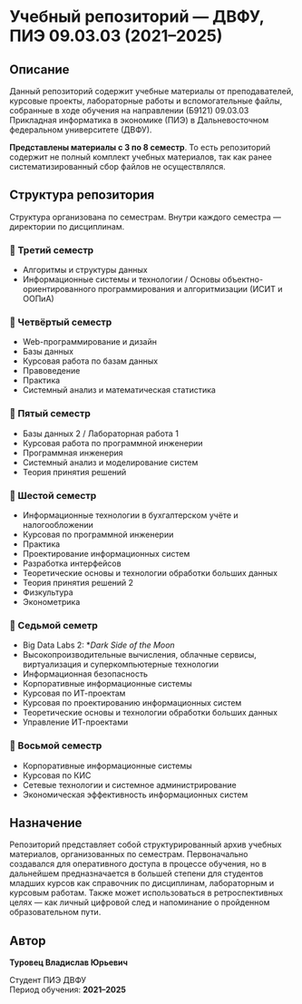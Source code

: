 # Учебный репозиторий — ДВФУ, ПИЭ 09.03.03 (2021–2025)

## Описание

Данный репозиторий содержит учебные материалы от преподавателей, курсовые проекты, лабораторные работы и вспомогательные файлы, собранные в ходе обучения на направлении (Б9121) 09.03.03 Прикладная информатика в экономике (ПИЭ) в Дальневосточном федеральном университете (ДВФУ). 

**Представлены материалы с 3 по 8 семестр**. То есть репозиторий содержит не полный комплект учебных материалов, так как ранее систематизированный сбор файлов не осуществлялся.

## Структура репозитория

Структура организована по семестрам. Внутри каждого семестра — директории по дисциплинам.

### 📁 Третий семестр
- Алгоритмы и структуры данных  
- Информационные системы и технологии / Основы объектно-ориентированного программирования и алгоритмизации (ИСИТ и ООПиА)

### 📁 Четвёртый семестр
- Web-программирование и дизайн  
- Базы данных  
- Курсовая работа по базам данных  
- Правоведение  
- Практика  
- Системный анализ и математическая статистика

### 📁 Пятый семестр
- Базы данных 2 / Лабораторная работа 1  
- Курсовая работа по программной инженерии  
- Программная инженерия  
- Системный анализ и моделирование систем  
- Теория принятия решений

### 📁 Шестой семестр
- Информационные технологии в бухгалтерском учёте и налогообложении  
- Курсовая по программной инженерии  
- Практика  
- Проектирование информационных систем  
- Разработка интерфейсов  
- Теоретические основы и технологии обработки больших данных  
- Теория принятия решений 2  
- Физкультура  
- Эконометрика

### 📁 Седьмой семетр
- Big Data Labs 2: **Dark Side of the Moon*  
- Высокопроизводительные вычисления, облачные сервисы, виртуализация и суперкомпьютерные технологии  
- Информационная безопасность  
- Корпоративные информационные системы  
- Курсовая по ИТ-проектам  
- Курсовая по проектированию информационных систем  
- Теоретические основы и технологии обработки больших данных  
- Управление ИТ-проектами

### 📁 Восьмой семестр
- Корпоративные информационные системы  
- Курсовая по КИС  
- Сетевые технологии и системное администрирование  
- Экономическая эффективность информационных систем

## Назначение

Репозиторий представляет собой структурированный архив учебных материалов, организованных по семестрам. Первоначально создавался для оперативного доступа в процессе обучения, но в дальнейшем предназначается в большей степени для студентов младших курсов как справочник по дисциплинам, лабораторным и курсовым работам. Также может использоваться в ретроспективных целях — как личный цифровой след и напоминание о пройденном образовательном пути.

## Автор

**Туровец Владислав Юрьевич**

Студент ПИЭ ДВФУ  
Период обучения: **2021–2025**
